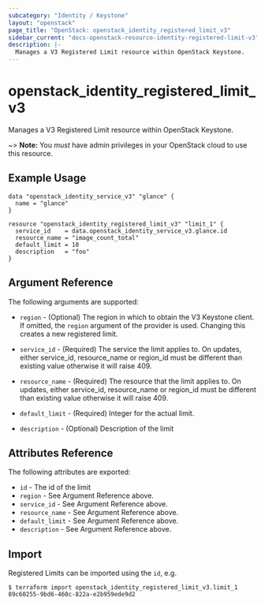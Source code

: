 ```yaml
---
subcategory: "Identity / Keystone"
layout: "openstack"
page_title: "OpenStack: openstack_identity_registered_limit_v3"
sidebar_current: "docs-openstack-resource-identity-registered-limit-v3"
description: |-
  Manages a V3 Registered Limit resource within OpenStack Keystone.
---
```


# openstack\_identity\_registered\_limit\_v3

Manages a V3 Registered Limit resource within OpenStack Keystone.

~> **Note:** You _must_ have admin privileges in your OpenStack cloud to use
this resource.

## Example Usage

```hcl
data "openstack_identity_service_v3" "glance" {
  name = "glance"
}

resource "openstack_identity_registered_limit_v3" "limit_1" {
  service_id    = data.openstack_identity_service_v3.glance.id
  resource_name = "image_count_total"
  default_limit = 10
  description   = "foo"
}
```

## Argument Reference

The following arguments are supported:

* `region` - (Optional) The region in which to obtain the V3 Keystone client.
  If omitted, the `region` argument of the provider is used. Changing this
  creates a new registered limit.

* `service_id` - (Required) The service the limit applies to. On updates,
  either service_id, resource_name or region_id must be different than existing
  value otherwise it will raise 409.

* `resource_name` - (Required) The resource that the limit applies to. On
  updates, either service_id, resource_name or region_id must be different than
  existing value otherwise it will raise 409.

* `default_limit` - (Required) Integer for the actual limit.

* `description` - (Optional) Description of the limit

## Attributes Reference

The following attributes are exported:

* `id` - The id of the limit
* `region` - See Argument Reference above.
* `service_id` - See Argument Reference above.
* `resource_name` - See Argument Reference above.
* `default_limit` - See Argument Reference above.
* `description` - See Argument Reference above.

## Import

Registered Limits can be imported using the `id`, e.g.

```
$ terraform import openstack_identity_registered_limit_v3.limit_1 89c60255-9bd6-460c-822a-e2b959ede9d2
```
